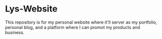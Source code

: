 # Lys-Website
This repository is for my personal website where it'll server as my portfolio, personal blog, and a platform where I can promot my products and business.